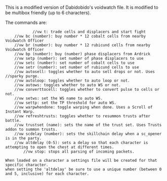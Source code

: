 This is a modified version of Dabidobido's voidwatch file. It is modified to be multibox friendly (up to 6 characters).

The commands are:

                //vw t: trade cells and displacers and start fight
		//vw bc (number): buy number * 12 cobalt cells from nearby Voidwatch Officer
		//vw br (number): buy number * 12 rubicund cells from nearby Voidwatch Officer
		//vw bp (number): buy (number) phase displacers from Ardrick
		//vw setp (number): set number of phase displacers to use
		//vw setc (number): set number of cobalt cells to use
		//vw setr (number): set number of rubicund cells to use
		//vw autosell: toggles whether to auto sell drops or not. Uses //sparky purge.
		//vw autoloop: toggles whether to auto loop or not.
		//vw autows: toggles whether to auto WS or not.
		//vw converttocell: toggles whether to convert pulse to cells or not.
		//vw setws: set the WS name to auto WS.
		//vw settp: set the TP threshold for auto WS.
		//vw warpwhendone: toggle warping when done. Uses a Scroll of Instant Warp.
		//vw refreshtrusts: toggles whether to resummon trusts after battle.
		//vw trustset (name): sets the name of the trust set. Uses Trusts addon to summon trusts.
		//vw scdelay (number): sets the skillchain delay when a sc_opener is in the party.
		//vw altdelay (0-5): sets a delay so that each character is attempting to open the chest at different times.
            //vw stop: stops all parsing of incoming packets.
    
    When loaded on a character a settings file will be created for that specific character.
    when setting the 'altdelay' be sure to use a unique number (between 0 and 5, inclusive) for each character.
